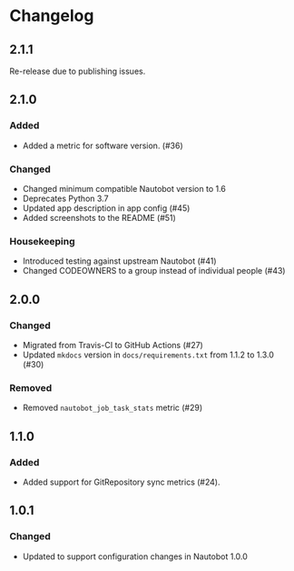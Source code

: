 # Changelog

## 2.1.1

Re-release due to publishing issues.

## 2.1.0

### Added

- Added a metric for software version. (#36)

### Changed

- Changed minimum compatible Nautobot version to 1.6
- Deprecates Python 3.7
- Updated app description in app config (#45)
- Added screenshots to the README (#51)

### Housekeeping

- Introduced testing against upstream Nautobot (#41)
- Changed CODEOWNERS to a group instead of individual people (#43)

## 2.0.0

### Changed

- Migrated from Travis-CI to GitHub Actions (#27)
- Updated `mkdocs` version in `docs/requirements.txt` from 1.1.2 to 1.3.0 (#30)

### Removed

- Removed `nautobot_job_task_stats` metric (#29)

## 1.1.0

### Added

- Added support for GitRepository sync metrics (#24).

## 1.0.1

### Changed

- Updated to support configuration changes in Nautobot 1.0.0
